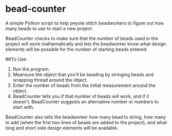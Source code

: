 bead-counter
============

A simple Python script to help peyote stitch beadworkers to figure out how many beads to use to start a new project. 

BeadCounter checks to make sure that the number of beads used in the project will 
work mathematically and lets the beadworker know what design elements will be possible
for the number of starting beads entered. 

##To Use:

1. Run the program.
2. Meansure the object that you'll be beading by stringing beads and wrapping thread around the object.
3. Enter the number of beads from the initial measurement around the object.
4. BeadCounter tells you if that number of beads will work, and if it doesn't, BeadCounter
suggests an alternative number or numbers to start with. 

BeadCounter also tells the beadworker how many bead to string, how many to add (when the first two lines
of beads are added to the project), and what long and short side design elements will be available. 
